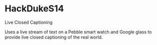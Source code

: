 HackDukeS14
===========
Live Closed Captioning

Uses a live stream of text on a Pebble smart watch and Google glass to provide live closed captioning of the real world.
